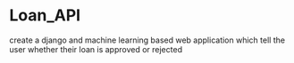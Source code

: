 # Loan_API
create a django and machine learning based web application which tell the user whether their loan is approved or rejected
